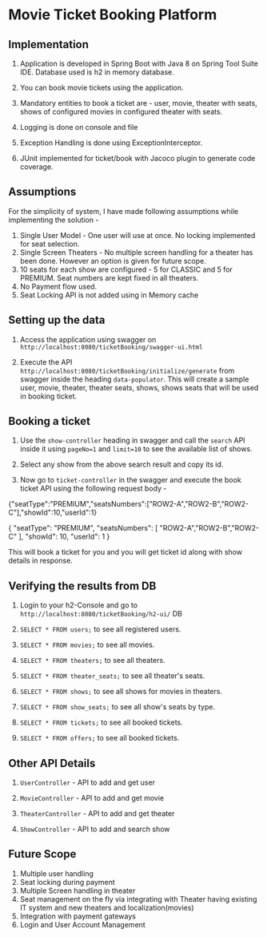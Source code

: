 # Movie Ticket Booking Platform 

## Implementation

1. Application is developed in Spring Boot with Java 8 on Spring Tool Suite IDE. Database used is h2 in memory database.

2. You can book movie tickets using the application.

3. Mandatory entities to book a ticket are - user, movie, theater with seats, shows of configured movies in configured theater with seats.

4. Logging is done on console and file

5. Exception Handling is done using ExceptionInterceptor. 

6. JUnit implemented for ticket/book with Jacoco plugin to generate code coverage. 


## Assumptions

For the simplicity of system, I have made following assumptions while implementing the solution -

1. Single User Model - One user will use at once. No locking implemented for seat selection. 
2. Single Screen Theaters - No multiple screen handling for a theater has been done. However an option is given for future scope.
3. 10 seats for each show are configured - 5 for CLASSIC and 5 for PREMIUM. Seat numbers are kept fixed in all theaters. 
4. No Payment flow used.
5. Seat Locking API is not added using in Memory cache


## Setting up the data

1. Access the application using swagger on `http://localhost:8080/ticketBooking/swagger-ui.html`

2. Execute the API `http://localhost:8080/ticketBooking/initialize/generate` from swagger inside the heading `data-populator`. This will create a sample user, movie, theater, theater seats, shows, shows seats that will be used in booking ticket.


## Booking a ticket

1. Use the `show-controller` heading in swagger and call the `search` API inside it using `pageNo=1` and `limit=10` to see the available list of shows.

2. Select any show from the above search result and copy its id.

3. Now go to `ticket-controller` in the swagger and  execute the book ticket API using the following request body - 

{"seatType":"PREMIUM","seatsNumbers":["ROW2-A","ROW2-B","ROW2-C"],"showId":10,"userId":1}

{
  "seatType": "PREMIUM",
  "seatsNumbers": [
    "ROW2-A","ROW2-B","ROW2-C"
  ],
  "showId": 10,
  "userId": 1
}

This will book a ticket for you and you will get ticket id along with show details in response.


## Verifying the results from DB

1. Login to your h2-Console and go to `http://localhost:8080/ticketBooking/h2-ui/` DB

2. `SELECT * FROM users;` to see all registered users.

3. `SELECT * FROM movies;` to see all movies.

4. `SELECT * FROM theaters;` to see all theaters.

5. `SELECT * FROM theater_seats;` to see all theater's seats.

6. `SELECT * FROM shows;` to see all shows for movies in theaters.

7. `SELECT * FROM show_seats;` to see all show's seats by type.

8. `SELECT * FROM tickets;` to see all booked tickets.

9. `SELECT * FROM offers;` to see all booked tickets.

## Other API Details

1. `UserController` -  API to add and get user

2. `MovieController` - API to add and get movie

3. `TheaterController` - API to add and get theater

4. `ShowController` - API to add and search show


## Future Scope

1. Multiple user handling 
2. Seat locking during payment
3. Multiple Screen handling in theater
4. Seat management on the fly via integrating with Theater having existing IT system and new         	theaters and localization(movies)
5. Integration with payment gateways
6. Login and User Account Management
